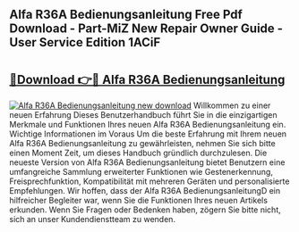## Alfa R36A Bedienungsanleitung Free Pdf Download - Part-MiZ New Repair Owner Guide - User Service Edition 1ACiF

# <h2><a href="http://df2kst.blite.top/?on=Alfa+R36A+Bedienungsanleitung">🔗Download 👉🔴 Alfa R36A Bedienungsanleitung</a></h2>

[![Alfa R36A Bedienungsanleitung new download](https://i.imgur.com/lujVjoI.png)](http://df2kst.blite.top/?on=Alfa+R36A+Bedienungsanleitung)
Willkommen zu einer neuen Erfahrung Dieses Benutzerhandbuch führt Sie in die einzigartigen Merkmale und Funktionen Ihres neuen Alfa R36A Bedienungsanleitung ein. Wichtige Informationen im Voraus Um die beste Erfahrung mit Ihrem neuen Alfa R36A Bedienungsanleitung zu gewährleisten, nehmen Sie sich bitte einen Moment Zeit, um dieses Handbuch gründlich durchzulesen. Die neueste Version von Alfa R36A Bedienungsanleitung bietet Benutzern eine umfangreiche Sammlung erweiterter Funktionen wie Gestenerkennung, Freisprechfunktion, Kompatibilität mit mehreren Geräten und personalisierte Empfehlungen. Wir hoffen, dass der Alfa R36A BedienungsanleitungD ein hilfreicher Begleiter war, wenn Sie die Funktionen Ihres neuen Artikels erkunden. Wenn Sie Fragen oder Bedenken haben, zögern Sie bitte nicht, sich an unser Kundendienstteam zu wenden.
